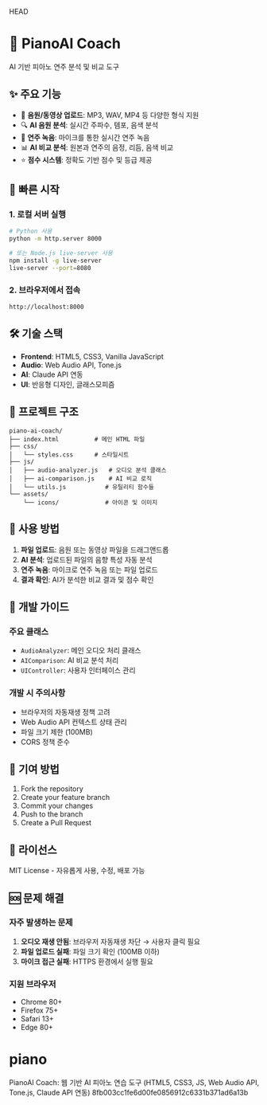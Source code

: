  HEAD
# 🎹 PianoAI Coach

AI 기반 피아노 연주 분석 및 비교 도구

## ✨ 주요 기능

- 🎵 **음원/동영상 업로드**: MP3, WAV, MP4 등 다양한 형식 지원
- 🔍 **AI 음원 분석**: 실시간 주파수, 템포, 음색 분석
- 🎤 **연주 녹음**: 마이크를 통한 실시간 연주 녹음
- 📊 **AI 비교 분석**: 원본과 연주의 음정, 리듬, 음색 비교
- ⭐ **점수 시스템**: 정확도 기반 점수 및 등급 제공

## 🚀 빠른 시작

### 1. 로컬 서버 실행
```bash
# Python 사용
python -m http.server 8000

# 또는 Node.js live-server 사용
npm install -g live-server
live-server --port=8080
```

### 2. 브라우저에서 접속
```
http://localhost:8000
```

## 🛠️ 기술 스택

- **Frontend**: HTML5, CSS3, Vanilla JavaScript
- **Audio**: Web Audio API, Tone.js
- **AI**: Claude API 연동
- **UI**: 반응형 디자인, 글래스모피즘

## 📁 프로젝트 구조

```
piano-ai-coach/
├── index.html          # 메인 HTML 파일
├── css/
│   └── styles.css      # 스타일시트
├── js/
│   ├── audio-analyzer.js   # 오디오 분석 클래스
│   ├── ai-comparison.js    # AI 비교 로직
│   └── utils.js           # 유틸리티 함수들
└── assets/
    └── icons/             # 아이콘 및 이미지
```

## 🎯 사용 방법

1. **파일 업로드**: 음원 또는 동영상 파일을 드래그앤드롭
2. **AI 분석**: 업로드된 파일의 음향 특성 자동 분석
3. **연주 녹음**: 마이크로 연주 녹음 또는 파일 업로드
4. **결과 확인**: AI가 분석한 비교 결과 및 점수 확인

## 🔧 개발 가이드

### 주요 클래스
- `AudioAnalyzer`: 메인 오디오 처리 클래스
- `AIComparison`: AI 비교 분석 처리
- `UIController`: 사용자 인터페이스 관리

### 개발 시 주의사항
- 브라우저의 자동재생 정책 고려
- Web Audio API 컨텍스트 상태 관리
- 파일 크기 제한 (100MB)
- CORS 정책 준수

## 🤝 기여 방법

1. Fork the repository
2. Create your feature branch
3. Commit your changes
4. Push to the branch
5. Create a Pull Request

## 📄 라이선스

MIT License - 자유롭게 사용, 수정, 배포 가능

## 🆘 문제 해결

### 자주 발생하는 문제
1. **오디오 재생 안됨**: 브라우저 자동재생 차단 → 사용자 클릭 필요
2. **파일 업로드 실패**: 파일 크기 확인 (100MB 이하)
3. **마이크 접근 실패**: HTTPS 환경에서 실행 필요

### 지원 브라우저
- Chrome 80+
- Firefox 75+
- Safari 13+
- Edge 80+ 

# piano
PianoAI Coach: 웹 기반 AI 피아노 연습 도구 (HTML5, CSS3, JS, Web Audio API, Tone.js, Claude API 연동)
 8fb003cc1fe6d00fe0856912c6331b371ad6a13b
